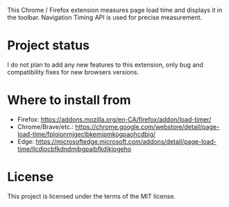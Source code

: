 This Chrome / Firefox extension measures page load time and displays it in the toolbar.
Navigation Timing API is used for precise measurement.

# Project status

I do not plan to add any new features to this extension, only bug and compatibility fixes for new browsers versions.

# Where to install from
- Firefox: https://addons.mozilla.org/en-CA/firefox/addon/load-timer/
- Chrome/Brave/etc.: https://chrome.google.com/webstore/detail/page-load-time/fploionmjgeclbkemipmkogoaohcdbig/
- Edge: https://microsoftedge.microsoft.com/addons/detail/page-load-time/llcdjocbfkdndmjbgpaibfkdjkjogeho

# License

This project is licensed under the terms of the MIT license.
